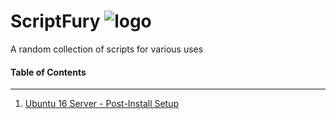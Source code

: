 # ScriptFury ![logo]

A random collection of scripts for various uses

####   Table of Contents   ####
-----------------------------------------
1. [Ubuntu 16 Server - Post-Install Setup][ubuntu16]

[logo]: http://www.packetsar.com/wp-content/uploads/packetsar-logo-tiny-100.png
[ubuntu16]: https://github.com/PackeTsar/scriptfury/blob/master/Ubuntu16.md